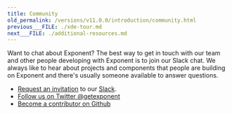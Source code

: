 ```yaml
---
title: Community
old_permalink: /versions/v11.0.0/introduction/community.html
previous___FILE: ./xde-tour.md
next___FILE: ./additional-resources.md
---
```


Want to chat about Exponent? The best way to get in touch with our team and other people developing with Exponent is to join our Slack chat. We always like to hear about projects and components that people are building on Exponent and there's usually someone available to answer questions.

-   [Request an invitation](https://slack.getexponent.com/) to our [Slack](https://exponentjs.slack.com/).
-   [Follow us on Twitter @getexponent](https://twitter.com/getexponent)
-   [Become a contributor on Github](https://github.com/exponent)
